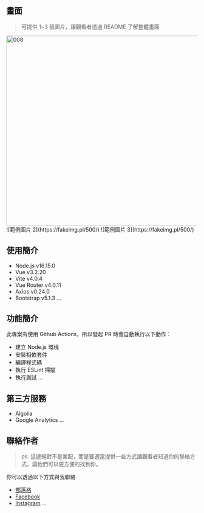 
## 畫面

> 可提供 1~3 張圖片，讓觀看者透過 README 了解整體畫面

<img src="https://github.com/DaLan1110/Project13_0402/assets/165737379/42b3b8f7-a532-4f98-8dd2-a4b4752a3e69" alt="008" width="1000" height="500">
![範例圖片 2](https://fakeimg.pl/500/)
![範例圖片 3](https://fakeimg.pl/500/)

## 使用簡介

- Node.js v16.15.0
- Vue v3.2.20
- Vite v4.0.4
- Vue Router v4.0.11
- Axios v0.24.0
- Bootstrap v5.1.3
...


## 功能簡介

此專案有使用 Github Actions，所以發起 PR 時會自動執行以下動作：

- 建立 Node.js 環境
- 安裝相依套件
- 編譯程式碼
- 執行 ESLint 掃描
- 執行測試
...

## 第三方服務

- Algolia
- Google Analytics
...

## 聯絡作者

> ps. 這邊絕對不是業配，而是要適當提供一些方式讓觀看者知道你的聯絡方式，讓他們可以更方便的找到你。

你可以透過以下方式與我聯絡

- [部落格](https://XXXXX.com/)
- [Facebook](https://www.facebook.com/XXXX)
- [Instagram](https://www.instagram.com/XXXX/)
...

